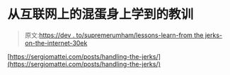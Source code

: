 # 从互联网上的混蛋身上学到的教训

> 原文:[https://dev . to/supremerumham/lessons-learn-from the jerks-on-the-internet-30ek](https://dev.to/supremerumham/lessons-learned-from-jerks-on-the-internet-30ek)

[https://sergiomattei.com/posts/handling-the-jerks/](https://sergiomattei.com/posts/handling-the-jerks/)